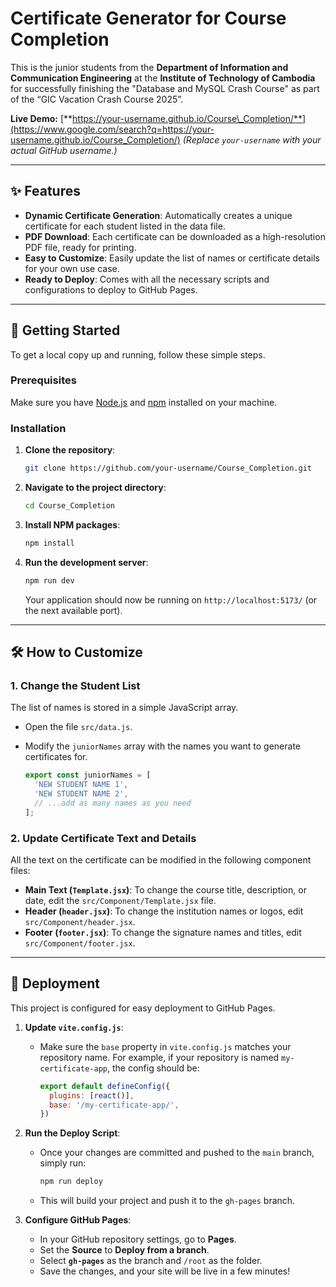 # Certificate Generator for Course Completion

This is the junior students from the **Department of Information and Communication Engineering** at the **Institute of Technology of Cambodia** for successfully finishing the "Database and MySQL Crash Course" as part of the “GIC Vacation Crash Course 2025”.

**Live Demo:** [**https://your-username.github.io/Course\_Completion/**](https://www.google.com/search?q=https://your-username.github.io/Course_Completion/)
*(Replace `your-username` with your actual GitHub username.)*

-----

## ✨ Features

  * **Dynamic Certificate Generation**: Automatically creates a unique certificate for each student listed in the data file.
  * **PDF Download**: Each certificate can be downloaded as a high-resolution PDF file, ready for printing.
  * **Easy to Customize**: Easily update the list of names or certificate details for your own use case.
  * **Ready to Deploy**: Comes with all the necessary scripts and configurations to deploy to GitHub Pages.

-----

## 🚀 Getting Started

To get a local copy up and running, follow these simple steps.

### Prerequisites

Make sure you have [Node.js](https://nodejs.org/) and [npm](https://www.npmjs.com/) installed on your machine.

### Installation

1.  **Clone the repository**:
    ```bash
    git clone https://github.com/your-username/Course_Completion.git
    ```
2.  **Navigate to the project directory**:
    ```bash
    cd Course_Completion
    ```
3.  **Install NPM packages**:
    ```bash
    npm install
    ```
4.  **Run the development server**:
    ```bash
    npm run dev
    ```
    Your application should now be running on `http://localhost:5173/` (or the next available port).

-----

## 🛠️ How to Customize


### 1\. Change the Student List

The list of names is stored in a simple JavaScript array.

  * Open the file `src/data.js`.

  * Modify the `juniorNames` array with the names you want to generate certificates for.

    ```javascript
    export const juniorNames = [
      'NEW STUDENT NAME 1',
      'NEW STUDENT NAME 2',
      // ...add as many names as you need
    ];
    ```

### 2\. Update Certificate Text and Details

All the text on the certificate can be modified in the following component files:

  * **Main Text (`Template.jsx`)**: To change the course title, description, or date, edit the `src/Component/Template.jsx` file.
  * **Header (`header.jsx`)**: To change the institution names or logos, edit `src/Component/header.jsx`.
  * **Footer (`footer.jsx`)**: To change the signature names and titles, edit `src/Component/footer.jsx`.

-----

## 🚀 Deployment

This project is configured for easy deployment to GitHub Pages.

1.  **Update `vite.config.js`**:

      * Make sure the `base` property in `vite.config.js` matches your repository name. For example, if your repository is named `my-certificate-app`, the config should be:
        ```javascript
        export default defineConfig({
          plugins: [react()],
          base: '/my-certificate-app/',
        })
        ```

2.  **Run the Deploy Script**:

      * Once your changes are committed and pushed to the `main` branch, simply run:
        ```bash
        npm run deploy
        ```
      * This will build your project and push it to the `gh-pages` branch.

3.  **Configure GitHub Pages**:

      * In your GitHub repository settings, go to **Pages**.
      * Set the **Source** to **Deploy from a branch**.
      * Select **`gh-pages`** as the branch and `/root` as the folder.
      * Save the changes, and your site will be live in a few minutes\!


